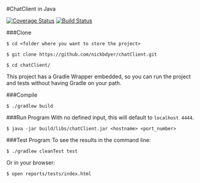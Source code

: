 #ChatClient in Java

[![Coverage Status](https://coveralls.io/repos/github/nickbdyer/chatClient/badge.svg)](https://coveralls.io/github/nickbdyer/chatClient) [![Build Status](https://travis-ci.org/nickbdyer/chatClient.svg?branch=master)](https://travis-ci.org/nickbdyer/chatClient)

###Clone

```shell
$ cd <folder where you want to store the project>

$ git clone https://github.com/nickbdyer/chatClient.git

$ cd chatClient/
```

This project has a Gradle Wrapper embedded, so you can run the project and tests without having Gradle on your path.

###Compile
```shell
$ ./gradlew build
```

###Run Program
With no defined input, this will default to `localhost 4444`.
```shell
$ java -jar build/libs/chatClient.jar <hostname> <port_number>
```

###Test Program
To see the results in the command line:
```shell
$ ./gradlew cleanTest test
```
Or in your browser:
```shell
$ open reports/tests/index.html
```